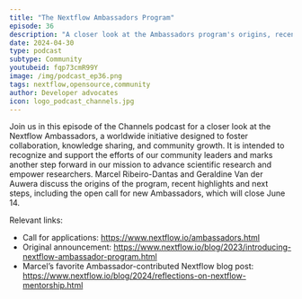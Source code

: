 ```yaml
---
title: "The Nextflow Ambassadors Program"
episode: 36
description: "A closer look at the Ambassadors program's origins, recent highlights and next steps."
date: 2024-04-30
type: podcast
subtype: Community
youtubeid: fqp73cmR99Y
image: /img/podcast_ep36.png
tags: nextflow,opensource,community
author: Developer advocates
icon: logo_podcast_channels.jpg
---
```


Join us in this episode of the Channels podcast for a closer look at the Nextflow Ambassadors, a worldwide initiative designed to foster collaboration, knowledge sharing, and community growth. It is intended to recognize and support the efforts of our community leaders and marks another step forward in our mission to advance scientific research and empower researchers. Marcel Ribeiro-Dantas and Geraldine Van der Auwera discuss the origins of the program, recent highlights and next steps, including the open call for new Ambassadors, which will close June 14.

<!-- end-archive-description -->

Relevant links:

- Call for applications: https://www.nextflow.io/ambassadors.html
- Original announcement: https://www.nextflow.io/blog/2023/introducing-nextflow-ambassador-program.html
- Marcel’s favorite Ambassador-contributed Nextflow blog post: https://www.nextflow.io/blog/2024/reflections-on-nextflow-mentorship.html
